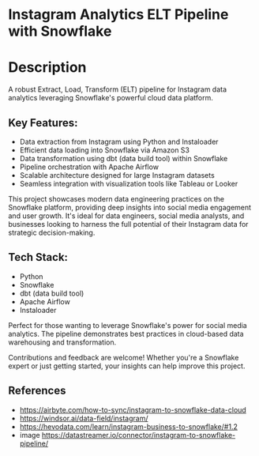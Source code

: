# Instagram Analytics ELT Pipeline with Snowflake

# Description
A robust Extract, Load, Transform (ELT) pipeline for Instagram data analytics leveraging Snowflake's powerful cloud data platform.

## Key Features:
- Data extraction from Instagram using Python and Instaloader
- Efficient data loading into Snowflake via Amazon S3
- Data transformation using dbt (data build tool) within Snowflake
- Pipeline orchestration with Apache Airflow
- Scalable architecture designed for large Instagram datasets
- Seamless integration with visualization tools like Tableau or Looker

This project showcases modern data engineering practices on the Snowflake platform, providing deep insights into social media engagement and user growth. It's ideal for data engineers, social media analysts, and businesses looking to harness the full potential of their Instagram data for strategic decision-making.

## Tech Stack:
- Python
- Snowflake
- dbt (data build tool)
- Apache Airflow
- Instaloader

Perfect for those wanting to leverage Snowflake's power for social media analytics. The pipeline demonstrates best practices in cloud-based data warehousing and transformation.

Contributions and feedback are welcome! Whether you're a Snowflake expert or just getting started, your insights can help improve this project.

## References
- https://airbyte.com/how-to-sync/instagram-to-snowflake-data-cloud
- https://windsor.ai/data-field/instagram/
- https://hevodata.com/learn/instagram-business-to-snowflake/#1.2
- image https://datastreamer.io/connector/instagram-to-snowflake-pipeline/